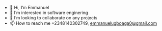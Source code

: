 - 👋 Hi, I’m Emmanuel
- 👀 I’m interested in software enginering
- 💞️ I’m looking to collaborate on any projects
- 📫 How to reach me +2348140302749, emmanuelugboaga0@gmail.com


